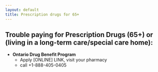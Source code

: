 ```yaml
---
layout: default
title: Prescription drugs for 65+ 
---
```


##  Trouble paying for Prescription Drugs (65+) or (living in a long-term care/special care home):

- **Ontario Drug Benefit Program** 
  * Apply [ONLINE] LINK, visit your pharmacy
  * call +1-888-405-0405
